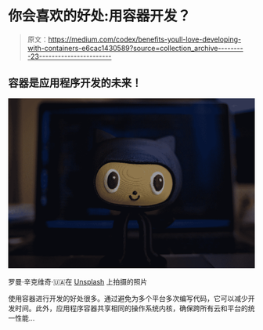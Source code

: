 # 你会喜欢的好处:用容器开发？

> 原文：<https://medium.com/codex/benefits-youll-love-developing-with-containers-e6cac1430589?source=collection_archive---------23----------------------->

## 容器是应用程序开发的未来！

![](img/71642c5327249e6671f5c0220d96a7bd.png)

罗曼·辛克维奇·🇺🇦在 [Unsplash](https://unsplash.com?utm_source=medium&utm_medium=referral) 上拍摄的照片

使用容器进行开发的好处很多。通过避免为多个平台多次编写代码，它可以减少开发时间。此外，应用程序容器共享相同的操作系统内核，确保跨所有云和平台的统一性能…